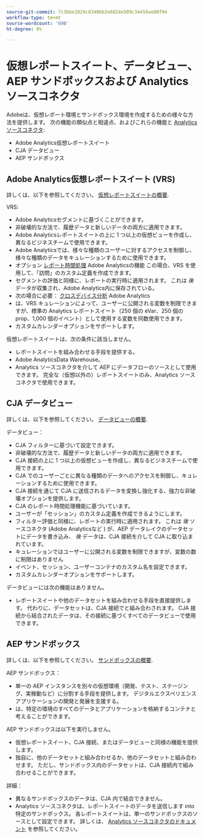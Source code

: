 ```yaml
---
source-git-commit: 7c3bbe2829c83406b2e6824e509c34459ae00f94
workflow-type: tm+mt
source-wordcount: '698'
ht-degree: 8%

---
```

# 仮想レポートスイート、データビュー、AEP サンドボックスおよび Analytics ソースコネクタ

Adobeは、仮想レポート環境とサンドボックス環境を作成するための様々な方法を提供します。 次の機能の類似点と相違点、およびこれらの機能と [Analytics ソースコネクタ](https://experienceleague.adobe.com/docs/experience-platform/sources/ui-tutorials/create/adobe-applications/analytics.html?lang=ja):

* Adobe Analytics仮想レポートスイート
* CJA データビュー
* AEP サンドボックス

## Adobe Analytics仮想レポートスイート (VRS)

詳しくは、以下を参照してください。 [仮想レポートスイートの概要](https://experienceleague.adobe.com/docs/analytics/components/virtual-report-suites/vrs-about.html?lang=ja).

VRS:

* Adobe Analyticsセグメントに基づくことができます。
* 非破壊的な方法で、履歴データと新しいデータの両方に適用できます。
* Adobe Analyticsレポートスイートの上に 1 つ以上の仮想ビューを作成し、異なるビジネスチームで使用できます。
* Adobe Analyticsでは、様々な種類のユーザーに対するアクセスを制御し、様々な種類のデータをキュレーションするために使用できます。
* オプション [レポート時間処理](https://experienceleague.adobe.com/docs/analytics/components/virtual-report-suites/vrs-report-time-processing.html?lang=en) Adobe Analyticsの機能 この場合、VRS を使用して、「訪問」のカスタム定義を作成できます。
* セグメントの評価と同様に、レポートの実行時に適用されます。 これは _後_ データが収集され、Adobe Analytics内に保存されている。
* 次の場合に必要： [クロスデバイス分析](https://experienceleague.adobe.com/docs/analytics/components/cda/overview.html?lang=ja) Adobe Analytics
* は、VRS キュレーションによって、ユーザーに公開される変数を制限できますが、標準の Analytics レポートスイート（250 個の eVar、250 個の prop、1,000 個のイベント）として使用する変数を同数使用できます。
* カスタムカレンダーオプションをサポートします。

仮想レポートスイートは、次の条件に該当しません。

* レポートスイートを組み合わせる手段を提供する。
* Adobe AnalyticsData Warehouse。
* Analytics ソースコネクタを介して AEP にデータフローのソースとして使用できます。 完全な（仮想以外の）レポートスイートのみ、Analytics ソースコネクタで使用できます。


## CJA データビュー

詳しくは、以下を参照してください。 [データビューの概要](https://experienceleague.adobe.com/docs/analytics-platform/using/cja-dataviews/data-views.html?lang=ja).

データビュー：

* CJA フィルターに基づいて設定できます。
* 非破壊的な方法で、履歴データと新しいデータの両方に適用できます。
* CJA 接続の上に 1 つ以上の仮想ビューを作成し、異なるビジネスチームで使用できます。
* CJA でのユーザーごとに異なる種類のデータへのアクセスを制御し、キュレーションするために使用できます。
* CJA 接続を通じて CJA に送信されるデータを変換し強化する、強力な非破壊オプションを提供します。
* CJA のレポート時間処理機能に基づいています。
* ユーザーが「セッション」のカスタム定義を作成できるようにします。
* フィルター評価と同様に、レポートの実行時に適用されます。 これは _後_ ソースコネクタ (Adobe Analyticsなど ) が、AEP データレイクのデータセットにデータを書き込み、 _後_ データは、CJA 接続を介して CJA に取り込まれています。
* キュレーションではユーザーに公開される変数を制限できますが、変数の数に制限はありません
* イベント、セッション、ユーザーコンテナのカスタム名を設定できます。
* カスタムカレンダーオプションをサポートします。

データビューには次の機能はありません。

* レポートスイートや他のデータセットを組み合わせる手段を直接提供します。 代わりに、データセットは、CJA 接続でと組み合わされます。 CJA 接続から結合されたデータは、その接続に基づくすべてのデータビューで使用できます。

## AEP サンドボックス

詳しくは、以下を参照してください。 [サンドボックスの概要](https://experienceleague.adobe.com/docs/experience-platform/sandbox/home.html?lang=ja).

AEP サンドボックス：

* 単一の AEP インスタンスを別々の仮想環境（開発、テスト、ステージング、実稼動など）に分割する手段を提供します。 デジタルエクスペリエンスアプリケーションの開発と発展を支援する。
* は、特定の環境のすべてのデータとアプリケーションを格納するコンテナと考えることができます。

AEP サンドボックスは以下を実行しません。

* 仮想レポートスイート、CJA 接続、またはデータビューと同様の機能を提供します。
* 独自に、他のデータセットと組み合わせるか、他のデータセットと組み合わせます。 ただし、サンドボックス内のデータセットは、CJA 接続内で組み合わせることができます。

詳細：

* 異なるサンドボックスのデータは、CJA 内で結合できません。
* Analytics ソースコネクタは、レポートスイートのデータを送信します _into_ 特定のサンドボックス。 各レポートスイートは、単一のサンドボックスのソースとして設定できます。 詳しくは、 [Analytics ソースコネクタのドキュメント](https://experienceleague.adobe.com/docs/experience-platform/sources/ui-tutorials/create/adobe-applications/analytics.html?lang=en) を参照してください。